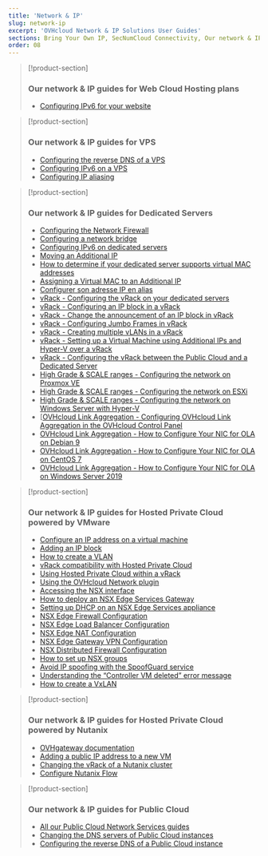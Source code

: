 ```yaml
---
title: 'Network & IP'
slug: network-ip
excerpt: 'OVHcloud Network & IP Solutions User Guides'
sections: Bring Your Own IP, SecNumCloud Connectivity, Our network & IP guides for Web Cloud Hosting plans, Our network & IP guides for VPS, Our network & IP guides for Dedicated Servers, Our network & IP guides for Hosted Private Cloud powered by VMware, Our network & IP guides for Hosted Private Cloud powered by Nutanix, Our network & IP guides for Public Cloud
order: 08
---
```


> [!product-section]
>
> ### Our network & IP guides for Web Cloud Hosting plans
>
> - [Configuring IPv6 for your website](https://docs.ovh.com/ie/en/hosting/configure-ipv6-for-your-website/)
>

> [!product-section]
>
> ### Our network & IP guides for VPS
>
> - [Configuring the reverse DNS of a VPS](https://docs.ovh.com/ie/en/vps/configure-reverse-dns-vps/)
> - [Configuring IPv6 on a VPS](https://docs.ovh.com/ie/en/vps/configuring-ipv6/)
> - [Configuring IP aliasing](https://docs.ovh.com/ie/en/vps/network-ipaliasing-vps/)
>

> [!product-section]
>
> ### Our network & IP guides for Dedicated Servers
>
> - [Configuring the Network Firewall](https://docs.ovh.com/ie/en/dedicated/firewall-network/)
> - [Configuring a network bridge](https://docs.ovh.com/ie/en/dedicated/network-bridging/)
> - [Configuring IPv6 on dedicated servers](https://docs.ovh.com/ie/en/dedicated/network-ipv6/)
> - [Moving an Additional IP](https://docs.ovh.com/ie/en/dedicated/ip-fo-move/)
> - [How to determine if your dedicated server supports virtual MAC addresses](https://docs.ovh.com/ie/en/dedicated/network-support-virtual-mac/)
> - [Assigning a Virtual MAC to an Additional IP](https://docs.ovh.com/ie/en/dedicated/network-virtual-mac/)
> - [Configurer son adresse IP en alias](https://docs.ovh.com/fr/dedicated/network-ipaliasing/)
> - [vRack - Configuring the vRack on your dedicated servers](https://docs.ovh.com/ie/en/dedicated/configuring-vrack-on-dedicated-servers/)
> - [vRack - Configuring an IP block in a vRack](https://docs.ovh.com/ie/en/dedicated/ip-block-vrack/)
> - [vRack - Change the announcement of an IP block in vRack](https://docs.ovh.com/ie/en/dedicated/change-anouncement-ip-block-vrack/)
> - [vRack - Configuring Jumbo Frames in vRack](https://docs.ovh.com/ie/en/dedicated/network-jumbo/)
> - [vRack - Creating multiple vLANs in a vRack](https://docs.ovh.com/ie/en/dedicated/multiple-vlans/)
> - [vRack - Setting up a Virtual Machine using Additional IPs and Hyper-V over a vRack](https://docs.ovh.com/ie/en/dedicated/foip-vrack-hyperv/)
> - [vRack - Configuring the vRack between the Public Cloud and a Dedicated Server](https://docs.ovh.com/ie/en/dedicated/vrack-pci-ds/)
> - [High Grade & SCALE ranges - Configuring the network on Proxmox VE](https://docs.ovh.com/ie/en/dedicated/proxmox-network-hg-scale/)
> - [High Grade & SCALE ranges - Configuring the network on ESXi](https://docs.ovh.com/ie/en/dedicated/esxi-network-hg-scale/)
> - [High Grade & SCALE ranges - Configuring the network on Windows Server with Hyper-V](https://docs.ovh.com/ie/en/dedicated/hyperv-network-hg-scale/)
> - [[OVHcloud Link Aggregation - Configuring OVHcloud Link Aggregation in the OVHcloud Control Panel](https://docs.ovh.com/ie/en/dedicated/ola-manager/)
> - [OVHcloud Link Aggregation - How to Configure Your NIC for OLA on Debian 9](https://docs.ovh.com/ie/en/dedicated/ola-debian9/)
> - [OVHcloud Link Aggregation - How to Configure Your NIC for OLA on CentOS 7](https://docs.ovh.com/ie/en/dedicated/ola-centos7/)
> - [OVHcloud Link Aggregation - How to Configure Your NIC for OLA on Windows Server 2019](https://docs.ovh.com/ie/en/dedicated/ola-w2k19/)
>

> [!product-section]
>
> ### Our network & IP guides for Hosted Private Cloud powered by VMware
>
> - [Configure an IP address on a virtual machine](https://docs.ovh.com/ie/en/private-cloud/configure-ip-on-virtual-machine/)
> - [Adding an IP block](https://docs.ovh.com/ie/en/private-cloud/add-ip-block/)
> - [How to create a VLAN](https://docs.ovh.com/ie/en/private-cloud/creation-vlan/)
> - [vRack compatibility with Hosted Private Cloud](https://docs.ovh.com/ie/en/private-cloud/vrack-compatibility-hosted-private-cloud/)
> - [Using Hosted Private Cloud within a vRack](https://docs.ovh.com/ie/en/private-cloud/using-private-cloud-with-vrack/)
> - [Using the OVHcloud Network plugin](https://docs.ovh.com/ie/en/private-cloud/plugin-ovh-network/)
> - [Accessing the NSX interface](https://docs.ovh.com/ie/en/private-cloud/accessing-NSX-interface/)
> - [How to deploy an NSX Edge Services Gateway](https://docs.ovh.com/ie/en/private-cloud/how-to-deploy-an-nsx-edge-gateway/)
> - [Setting up DHCP on an NSX Edge Services appliance](https://docs.ovh.com/ie/en/private-cloud/setup-dhcp-nsx-edge/)
> - [NSX Edge Firewall Configuration](https://docs.ovh.com/ie/en/private-cloud/nsx-edge-firewall-configuration/)
> - [NSX Edge Load Balancer Configuration ](https://docs.ovh.com/ie/en/private-cloud/nsx-edge-load-balancer-configuration/)
> - [NSX Edge NAT Configuration](https://docs.ovh.com/ie/en/private-cloud/nsx-edge-nat-configuration/)
> - [NSX Edge Gateway VPN Configuration](https://docs.ovh.com/ie/en/private-cloud/nsx-edge-gateway-vpn-configuration/)
> - [NSX Distributed Firewall Configuration](https://docs.ovh.com/ie/en/private-cloud/nsx-distributed-firewall-configuration/)
> - [How to set up NSX groups](https://docs.ovh.com/ie/en/private-cloud/setup-nsx-groups/)
> - [Avoid IP spoofing with the SpoofGuard service](https://docs.ovh.com/ie/en/private-cloud/spoofguard/)
> - [Understanding the “Controller VM deleted” error message](https://docs.ovh.com/ie/en/private-cloud/error-controller-nsx/)
> - [How to create a VxLAN](https://docs.ovh.com/ie/en/private-cloud/nsx-creation-vxlan/)

> [!product-section]
>
> ### Our network & IP guides for Hosted Private Cloud powered by Nutanix
>
> - [OVHgateway documentation](https://docs.ovh.com/ie/en/nutanix/ovh-gateway-documentation/)
> - [Adding a public IP address to a new VM](https://docs.ovh.com/ie/en/nutanix/nutanix-public-ip/)
> - [Changing the vRack of a Nutanix cluster](https://docs.ovh.com/ie/en/nutanix/nutanix-change-vrack/)
> - [Configure Nutanix Flow](https://docs.ovh.com/ie/en/nutanix/nutanix-flow/)

> [!product-section]
>
> ### Our network & IP guides for Public Cloud
>
> - [All our Public Cloud Network Services guides](https://docs.ovh.com/ie/en/publiccloud/network-services/)
> - [Changing the DNS servers of Public Cloud instances](https://docs.ovh.com/ie/en/public-cloud/change-instance-dns-servers/)
> - [Configuring the reverse DNS of a Public Cloud instance](https://docs.ovh.com/ie/en/public-cloud/configure-reverse-dns-instance/)